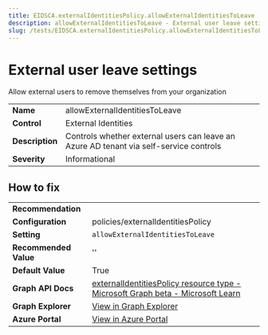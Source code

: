 ```yaml
---
title: EIDSCA.externalIdentitiesPolicy.allowExternalIdentitiesToLeave
description: allowExternalIdentitiesToLeave - External user leave settings
slug: /tests/EIDSCA.externalIdentitiesPolicy.allowExternalIdentitiesToLeave
---
```


# External user leave settings

Allow external users to remove themselves from your organization

| | |
|-|-|
| **Name** | allowExternalIdentitiesToLeave |
| **Control** | External Identities |
| **Description** | Controls whether external users can leave an Azure AD tenant via self-service controls |
| **Severity** | Informational |

## How to fix
| | |
|-|-|
| **Recommendation** |  |
| **Configuration** | policies/externalIdentitiesPolicy |
| **Setting** | `allowExternalIdentitiesToLeave` |
| **Recommended Value** | '' |
| **Default Value** | True |
| **Graph API Docs** | [externalIdentitiesPolicy resource type - Microsoft Graph beta - Microsoft Learn](https://learn.microsoft.com/en-us/graph/api/resources/externalidentitiespolicy) |
| **Graph Explorer** | [View in Graph Explorer](https://developer.microsoft.com/en-us/graph/graph-explorer?request=policies/externalIdentitiesPolicy&method=GET&version=beta&GraphUrl=https://graph.microsoft.com) |
| **Azure Portal** | [View in Azure Portal](https://portal.azure.com/#view/Microsoft_AAD_IAM/CompanyRelationshipsMenuBlade/~/Settings) | 


